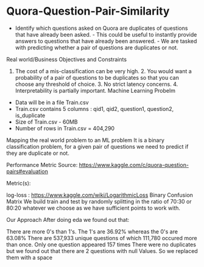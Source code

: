# Quora-Question-Pair-Similarity
- Identify which questions asked on Quora are duplicates of questions that have already been asked.  - This could be useful to instantly provide answers to questions that have already been answered.  - We are tasked with predicting whether a pair of questions are duplicates or not. 

Real world/Business Objectives and Constraints
1. The cost of a mis-classification can be very high. 2. You would want a probability of a pair of questions to be duplicates so that you can choose any threshold of choice. 3. No strict latency concerns. 4. Interpretability is partially important.
Machine Learning Probelm
- Data will be in a file Train.csv
- Train.csv contains 5 columns : qid1, qid2, question1, question2, is_duplicate
- Size of Train.csv - 60MB
- Number of rows in Train.csv = 404,290

Mapping the real world problem to an ML problem
It is a binary classification problem, for a given pair of questions we need to predict if they are duplicate or not.

Performance Metric
Source: https://www.kaggle.com/c/quora-question-pairs#evaluation

Metric(s):

log-loss : https://www.kaggle.com/wiki/LogarithmicLoss
Binary Confusion Matrix
We build train and test by randomly splitting in the ratio of 70:30 or 80:20 whatever we choose as we have sufficient points to work with.

Our Approach
After doing eda we found out that:

There are more 0's than 1's.
The 1's are 36.92% whereas the 0's are 63.08%
There are 537,933 unique questions of which 111,780 occured more than once.
Only one question appeared 157 times
There were no duplicates but we found out that there are 2 questions with null Values. So we replaced them with a space
